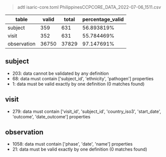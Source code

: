 >adtl isaric-core.toml PhilippinesCCPCORE_DATA_2022-07-06_1511.csv

|table          |valid  |total  |percentage_valid|
|---------------|-------|-------|----------------|
|subject        |359    |631    |56.893819% |
|visit          |352    |631    |55.784469% |
|observation    |36750  |37829  |97.147691% |

## subject

* 203: data cannot be validated by any definition
* 68: data must contain ['subject_id', 'ethnicity', 'pathogen'] properties
* 1: data must be valid exactly by one definition (0 matches found)

## visit

* 279: data must contain ['visit_id', 'subject_id', 'country_iso3', 'start_date', 'outcome', 'date_outcome'] properties

## observation

* 1058: data must contain ['phase', 'date', 'name'] properties
* 21: data must be valid exactly by one definition (0 matches found)
